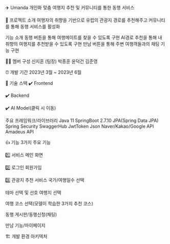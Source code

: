 ✈️ Umanda
개인화 맞춤 여행지 추천 및 커뮤니티를 통한 동행 서비스



🍪 프로젝트 소개
여행자의 취향을 기반으로 유럽의 관광지 경로를 추천해주고 커뮤니티를 통해 동행 서비스를 활성화

기능 소개
동행 버튼을 통해 여행메이트를 찾을 수 있도록 구현
AI경로 추천을 통해 내 취향의 여행지를 추천받을 수 있도록 구현
만남 버튼을 통해 주변 여행객들과의 채팅 기능 구현

👩‍💻 멤버 구성
신지훈 (팀장)
박종훈
윤덕건
김준영

⏰ 개발 기간
2023년 3월 ~ 2023년 6월


🚀 기술 스택
✔️ Frontend


✔️ Backend
  
   

✔️ AI Model(클릭 시 이동)

주요 프레임워크/라이브러리
Java 11
SpringBoot 2.7.10
JPA(Spring Data JPA)
Spring Security
SwaggerHub
JwtToken
Json
Naver/Kakao/Google API
Amadeus API

👍 기능
3가지 주요 기능


1️⃣ 서비스 메인 화면

2️⃣ 로그인 회원가입

3️⃣ 관광지 추천 서비스
국가/여행일수 선택

테마 선택 및 선호 여행지 선택
 

여행 코스 선택(모델이 학습한 3가지 추천 코스)
 

동행 게시판/동행신청(채팅)

만남 기능/마이페이지


🏗️ 개발 환경 아키텍처
